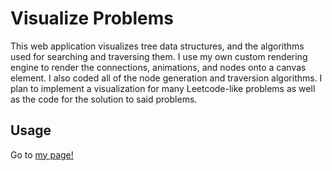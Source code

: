 # Visualize Problems
This web application visualizes tree data structures, and the algorithms used for searching and traversing them. I use my own custom rendering engine to render the connections, animations, and nodes onto a canvas element. I also coded all of the node generation and traversion algorithms. I plan to implement a visualization for many Leetcode-like problems as well as the code for the solution to said problems.

## Usage
Go to [my page!](https://benw10-1.github.io/visualizeproblems/)
